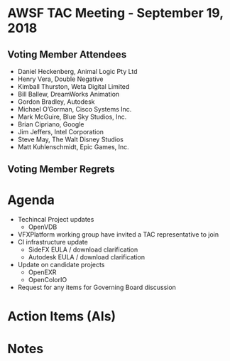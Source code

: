 # AWSF TAC Meeting - September 19, 2018

## Voting Member Attendees

- Daniel Heckenberg, Animal Logic Pty Ltd
- Henry Vera, Double Negative
- Kimball Thurston, Weta Digital Limited
- Bill Ballew, DreamWorks Animation
- Gordon Bradley, Autodesk
- Michael O’Gorman, Cisco Systems Inc.
- Mark McGuire, Blue Sky Studios, Inc.
- Brian Cipriano, Google
- Jim Jeffers, Intel Corporation
- Steve May, The Walt Disney Studios
- Matt Kuhlenschmidt, Epic Games, Inc.

## Voting Member Regrets

# Agenda

- Techincal Project updates
  - OpenVDB
- VFXPlatform working group have invited a TAC representative to join
- CI infrastructure update
  - SideFX EULA / download clarification
  - Autodesk EULA / download clarification
- Update on candidate projects
  - OpenEXR
  - OpenColorIO
- Request for any items for Governing Board discussion

# Action Items (AIs)

# Notes
